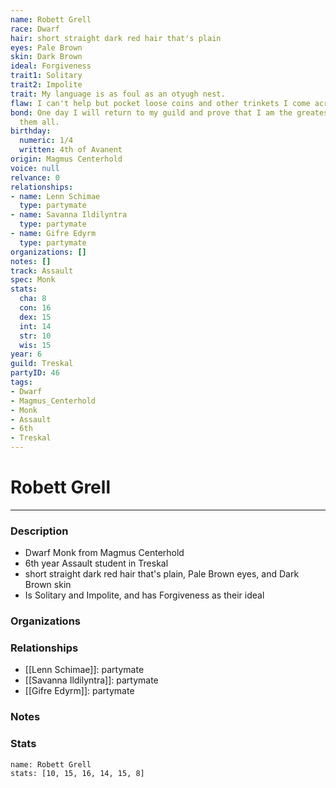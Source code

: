 ```yaml
---
name: Robett Grell
race: Dwarf
hair: short straight dark red hair that's plain
eyes: Pale Brown
skin: Dark Brown
ideal: Forgiveness
trait1: Solitary
trait2: Impolite
trait: My language is as foul as an otyugh nest.
flaw: I can't help but pocket loose coins and other trinkets I come across.
bond: One day I will return to my guild and prove that I am the greatest artisan of
  them all.
birthday:
  numeric: 1/4
  written: 4th of Avanent
origin: Magmus Centerhold
voice: null
relvance: 0
relationships:
- name: Lenn Schimae
  type: partymate
- name: Savanna Ildilyntra
  type: partymate
- name: Gifre Edyrm
  type: partymate
organizations: []
notes: []
track: Assault
spec: Monk
stats:
  cha: 8
  con: 16
  dex: 15
  int: 14
  str: 10
  wis: 15
year: 6
guild: Treskal
partyID: 46
tags:
- Dwarf
- Magmus_Centerhold
- Monk
- Assault
- 6th
- Treskal
---
```

# Robett Grell
---
### Description
- Dwarf Monk from Magmus Centerhold
- 6th year Assault student in Treskal
- short straight dark red hair that's plain, Pale Brown eyes, and Dark Brown skin
- Is Solitary and Impolite, and has Forgiveness as their ideal

### Organizations

### Relationships
- [[Lenn Schimae]]: partymate
- [[Savanna Ildilyntra]]: partymate
- [[Gifre Edyrm]]: partymate

### Notes

### Stats
```statblock
name: Robett Grell
stats: [10, 15, 16, 14, 15, 8]
```